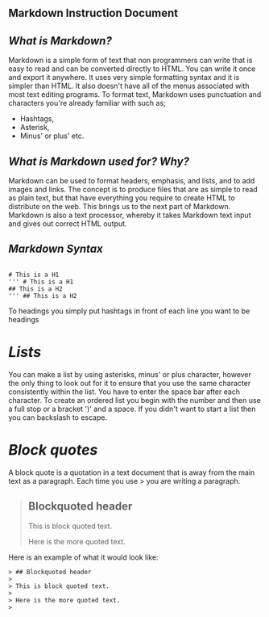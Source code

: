 ## **Markdown Instruction Document**

## *What is Markdown?*
Markdown is a simple form of text that non programmers can write that is easy to read and can be converted directly to HTML. 
You can write it once and export it anywhere. It uses very simple formatting syntax and it is simpler than HTML. 
It also doesn't have all of the menus associated with most text editing programs. To format text, Markdown uses punctuation
and characters you're already familiar with such as; 
- Hashtags, 
- Asterisk, 
- Minus' or plus' etc. 

## *What is Markdown used for? Why?*
Markdown can be used to format headers, emphasis, and lists, and to add images and links. The concept is to produce files that are as simple to read as plain text, but that have everything you require to create HTML to distribute on the web. This brings us to the next part of Markdown. Markdown is also a text processor, whereby it takes Markdown text input and gives out correct HTML output.

## *Markdown Syntax*
<pre><code>
# This is a H1
''' # This is a H1
## This is a H2
''' ## This is a H2
</code></pre>
To headings you simply put hashtags in front of each line you want to be headings

# *Lists*
You can make a list by using asterisks, minus' or plus character, however the only thing to look out for it to ensure that you use the same character consistently within the list. You have to enter the space bar after each character. To create an ordered list you begin with the number and then use a full stop or a bracket  ')' and a space. If you didn't want to start a list then you can backslash to escape. 

# *Block quotes*

A block quote is a quotation in a text document that is away from the main text as a paragraph. Each time you use > you are writing a paragraph.

> ## Blockquoted header
>
> This is block quoted text.
>
> Here is the more quoted text.
> 

Here is an example of what it would look like:
```
> ## Blockquoted header
>
> This is block quoted text.
>
> Here is the more quoted text.
> 
```
